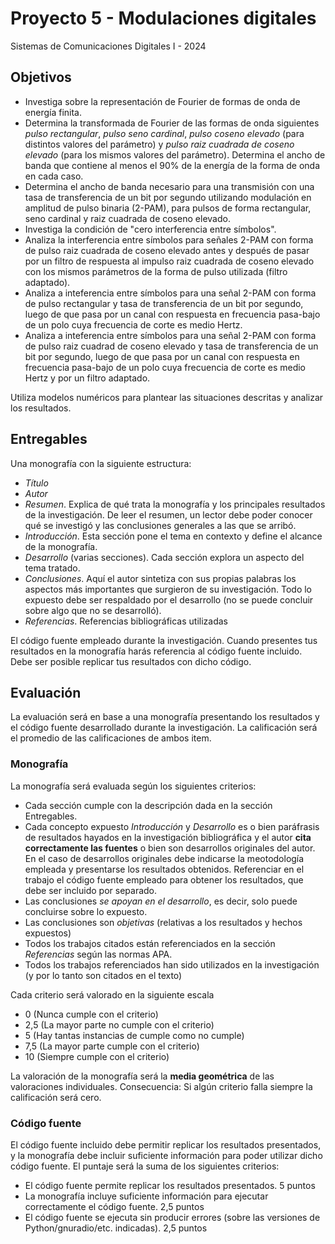 # Proyecto 5 - Modulaciones digitales

Sistemas de Comunicaciones Digitales I - 2024

## Objetivos

- Investiga sobre la representación de Fourier de formas de onda de energía finita.
- Determina la transformada de Fourier de las formas de onda siguientes *pulso rectangular*, *pulso seno cardinal*, *pulso coseno elevado* (para distintos valores del parámetro) y *pulso raiz cuadrada de coseno elevado* (para los mismos valores del parámetro). Determina el ancho de banda que contiene al menos el 90% de la energía de la forma de onda en cada caso.
- Determina el ancho de banda necesario para una transmisión con una tasa de transferencia de un bit por segundo utilizando modulación en amplitud de pulso binaria (2-PAM), para pulsos de forma rectangular, seno cardinal y raiz cuadrada de coseno elevado.
- Investiga la condición de "cero interferencia entre símbolos".
- Analiza la interferencia entre símbolos para señales 2-PAM con forma de pulso raiz cuadrada de coseno elevado antes y después de pasar por un filtro de respuesta al impulso raiz cuadrada de coseno elevado con los mismos parámetros de la forma de pulso utilizada (filtro adaptado).
- Analiza a inteferencia entre símbolos para una señal 2-PAM con forma de pulso rectangular y tasa de transferencia de un bit por segundo, luego de que pasa por un canal con respuesta en frecuencia pasa-bajo de un polo cuya frecuencia de corte es medio Hertz.
- Analiza a inteferencia entre símbolos para una señal 2-PAM con forma de pulso raiz cuadrad de coseno elevado y tasa de transferencia de un bit por segundo, luego de que pasa por un canal con respuesta en frecuencia pasa-bajo de un polo cuya frecuencia de corte es medio Hertz y por un filtro adaptado.

Utiliza modelos numéricos para plantear las situaciones descritas y analizar los resultados.

## Entregables

Una monografía con la siguiente estructura:

- *Título*
- *Autor*
- *Resumen*. Explica de qué trata la monografía y los principales resultados de la investigación. De leer el resumen, un lector debe poder conocer qué se investigó y las conclusiones generales a las que se arribó.
- *Introducción*. Esta sección pone el tema en contexto y define el alcance de la monografía.
- *Desarrollo* (varias secciones). Cada sección explora un aspecto del tema tratado.
- *Conclusiones*. Aquí el autor sintetiza con sus propias palabras los aspectos más importantes que surgieron de su investigación. Todo lo expuesto debe ser respaldado por el desarrollo (no se puede concluir sobre algo que no se desarrolló).
- *Referencias*. Referencias bibliográficas utilizadas

El código fuente empleado durante la investigación. Cuando presentes tus resultados en la monografía harás referencia al código fuente incluido. Debe ser posible replicar tus resultados con dicho código.

## Evaluación

La evaluación será en base a una monografía presentando los resultados y el código fuente desarrollado durante la investigación. La calificación será el promedio de las calificaciones de ambos item.

### Monografía

La monografía será evaluada según los siguientes criterios:

- Cada sección cumple con la descripción dada en la sección Entregables.
- Cada concepto expuesto *Introducción* y *Desarrollo* es o bien paráfrasis de resultados hayados en la investigación bibliográfica y el autor **cita correctamente las fuentes** o bien son desarrollos originales del autor. En el caso de desarrollos originales debe indicarse la meotodología empleada y presentarse los resultados obtenidos. Referenciar en el trabajo el código fuente empleado para obtener los resultados, que debe ser incluido por separado.
- Las conclusiones *se apoyan en el desarrollo*, es decir, solo puede concluirse sobre lo expuesto.
- Las conclusiones son *objetivas* (relativas a los resultados y hechos expuestos)
- Todos los trabajos citados están referenciados en la sección *Referencias* según las normas APA.
- Todos los trabajos referenciados han sido utilizados en la investigación (y por lo tanto son citados en el texto)

Cada criterio será valorado en la siguiente escala

- 0 (Nunca cumple con el criterio)
- 2,5 (La mayor parte no cumple con el criterio)
- 5 (Hay tantas instancias de cumple como no cumple)
- 7,5 (La mayor parte cumple con el criterio)
- 10 (Siempre cumple con el criterio)

La valoración de la monografía será la **media geométrica** de las valoraciones individuales. Consecuencia: Si algún criterio falla siempre la calificación será cero.

### Código fuente

El código fuente incluido debe permitir replicar los resultados presentados, y la monografía debe incluir suficiente información para poder utilizar dicho código fuente. El puntaje será la suma de los siguientes criterios:

- El código fuente permite replicar los resultados presentados. 5 puntos
- La monografía incluye suficiente información para ejecutar correctamente el código fuente. 2,5 puntos
- El código fuente se ejecuta sin producir errores (sobre las versiones de Python/gnuradio/etc. indicadas). 2,5 puntos

